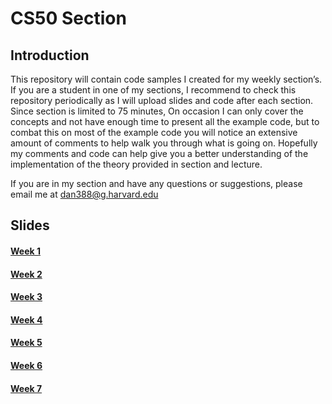 # CS50 Section

## Introduction

This repository will contain code samples I created for my weekly section’s. If you are a student in one of my sections, I recommend to check this repository periodically as I will upload slides and code after each section. Since section is limited to 75 minutes, On occasion I can only cover the concepts and not have enough time to present all the example code, but to combat this on most of the example code you will notice an extensive amount of comments to help walk you through what is going on. Hopefully my comments and code can help give you a better understanding of the implementation of the theory provided in section and lecture.

If you are in my section and have any questions or suggestions, please email me at dan388@g.harvard.edu

## Slides

#### [Week 1](https://docs.google.com/presentation/d/1OfiyNAaC52D1s1NWzKvFP_m-mkNTfYj3BxaEZSXeQkc/edit#slide=id.g420ab16520_0_201)

#### [Week 2](https://docs.google.com/presentation/d/1TQxx1Viec72T4dxxOqYTLAAM3CNH1B9uVUGlpBveJbM/edit#slide=id.g42340a3439_0_1001)

#### [Week 3](https://docs.google.com/presentation/d/1GvJB0Z9ywNQ9V8fuIRJP3fJz4ROoXPTkRhTHlnpfuPo/edit#slide=id.g43837254db_0_1860)

#### [Week 4](https://docs.google.com/presentation/d/1jh69j76_Jyk1fHn6Ma2R7h8LjrKwnHqVliOiOaf88nw/edit#slide=id.g43beb5afd3_0_618)

#### [Week 5](https://docs.google.com/presentation/d/1XIsIdUkrEaJj4bHBYLV9MqOFA6sh5nSCdAmwo1ib9Zo/edit?usp=sharing)

#### [Week 6](https://docs.google.com/presentation/d/1ooGoLy972TgEXgEkMiIBCzf2bAOEitd0G-vupU2dZik/edit?usp=sharing)

#### [Week 7](https://docs.google.com/presentation/d/1HKDJ3EGRBQdduSRyAcmOOq_6Rn305wqcfMoslmf5dLU/edit#slide=id.g3394c80903_0_476)
